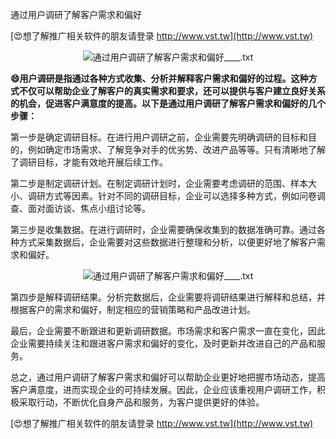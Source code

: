 通过用户调研了解客户需求和偏好

[😍想了解推广相关软件的朋友请登录 http://www.vst.tw](http://www.vst.tw)

 <center><img src="https://vst.tw/MP4/tuiguang/png/8.png" alt="通过用户调研了解客户需求和偏好____.txt"></center>

**😄用户调研是指通过各种方式收集、分析并解释客户需求和偏好的过程。这种方式不仅可以帮助企业了解客户的真实需求和要求，还可以提供与客户建立良好关系的机会，促进客户满意度的提高。以下是通过用户调研了解客户需求和偏好的几个步骤：**

第一步是确定调研目标。在进行用户调研之前，企业需要先明确调研的目标和目的，例如确定市场需求、了解竞争对手的优劣势、改进产品等等。只有清晰地了解了调研目标，才能有效地开展后续工作。

第二步是制定调研计划。在制定调研计划时，企业需要考虑调研的范围、样本大小、调研方式等因素。针对不同的调研目标，企业可以选择多种方式，例如问卷调查、面对面访谈、焦点小组讨论等。

第三步是收集数据。在进行调研时，企业需要确保收集到的数据准确可靠。通过各种方式采集数据后，企业需要对这些数据进行整理和分析，以便更好地了解客户需求和偏好。

 <center><img src="https://vst.tw/MP4/tuiguang/png/3.png" alt="通过用户调研了解客户需求和偏好____.txt"></center>

第四步是解释调研结果。分析完数据后，企业需要将调研结果进行解释和总结，并根据客户的需求和偏好，制定相应的营销策略和产品改进计划。

最后，企业需要不断跟进和更新调研数据。市场需求和客户需求一直在变化，因此企业需要持续关注和跟进客户需求和偏好的变化，及时更新并改进自己的产品和服务。

总之，通过用户调研了解客户需求和偏好可以帮助企业更好地把握市场动态，提高客户满意度，进而实现企业的可持续发展。因此，企业应该重视用户调研工作，积极采取行动，不断优化自身产品和服务，为客户提供更好的体验。

[😍想了解推广相关软件的朋友请登录 http://www.vst.tw](http://www.vst.tw)




